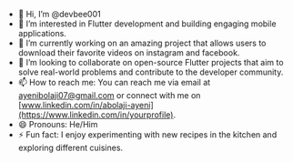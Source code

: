 - 👋 Hi, I’m @devbee001
- 👀 I’m interested in Flutter development and building engaging mobile applications.
- 🌱 I’m currently working on an amazing project that allows users to download their favorite videos on instagram and facebook.
- 💞️ I’m looking to collaborate on open-source Flutter projects that aim to solve real-world problems and contribute to the developer community.
- 📫 How to reach me: You can reach me via email at [ayenibolaji07@gmail.com](mailto:your@email.com) or connect with me on [www.linkedin.com/in/abolaji-ayeni](https://www.linkedin.com/in/yourprofile).
- 😄 Pronouns: He/Him
- ⚡ Fun fact: I enjoy experimenting with new recipes in the kitchen and exploring different cuisines.

<!---
devbee001/devbee001 is a ✨ special ✨ repository because its `README.md` (this file) appears on your GitHub profile.
You can click the Preview link to take a look at your changes.
--->
